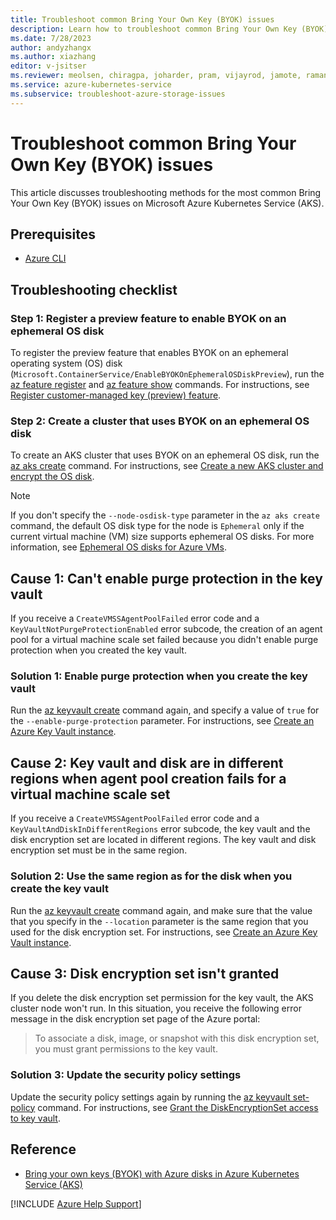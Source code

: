 ```yaml
---
title: Troubleshoot common Bring Your Own Key (BYOK) issues
description: Learn how to troubleshoot common Bring Your Own Key (BYOK) issues, including key vault and ephemeral OS disk problems, on Azure Kubernetes Service (AKS).
ms.date: 7/28/2023
author: andyzhangx
ms.author: xiazhang
editor: v-jsitser
ms.reviewer: meolsen, chiragpa, joharder, pram, vijayrod, jamote, ramankum, xinyuyuan, aksstoragedev, cssakscic, v-leedennis
ms.service: azure-kubernetes-service
ms.subservice: troubleshoot-azure-storage-issues
---
```

# Troubleshoot common Bring Your Own Key (BYOK) issues

This article discusses troubleshooting methods for the most common Bring Your Own Key (BYOK) issues on Microsoft Azure Kubernetes Service (AKS).

## Prerequisites

- [Azure CLI](/cli/azure/install-azure-cli)

## Troubleshooting checklist

### Step 1: Register a preview feature to enable BYOK on an ephemeral OS disk

To register the preview feature that enables BYOK on an ephemeral operating system (OS) disk (`Microsoft.ContainerService/EnableBYOKOnEphemeralOSDiskPreview`), run the [az feature register](/cli/azure/feature#az-feature-register) and [az feature show](/cli/azure/feature#az-feature-show) commands. For instructions, see [Register customer-managed key (preview) feature](/azure/aks/azure-disk-customer-managed-keys#register-customer-managed-key-preview-feature).

### Step 2: Create a cluster that uses BYOK on an ephemeral OS disk

To create an AKS cluster that uses BYOK on an ephemeral OS disk, run the [az aks create](/cli/azure/aks#az-aks-create) command. For instructions, see [Create a new AKS cluster and encrypt the OS disk](/azure/aks/azure-disk-customer-managed-keys#create-a-new-aks-cluster-and-encrypt-the-os-disk).

> [!NOTE]  
> If you don't specify the `--node-osdisk-type` parameter in the `az aks create` command, the default OS disk type for the node is `Ephemeral` only if the current virtual machine (VM) size supports ephemeral OS disks. For more information, see [Ephemeral OS disks for Azure VMs](/azure/virtual-machines/ephemeral-os-disks).

## Cause 1: Can't enable purge protection in the key vault

If you receive a `CreateVMSSAgentPoolFailed` error code and a `KeyVaultNotPurgeProtectionEnabled` error subcode, the creation of an agent pool for a virtual machine scale set failed because you didn't enable purge protection when you created the key vault.

### Solution 1: Enable purge protection when you create the key vault

Run the [az keyvault create][az-keyvault-create] command again, and specify a value of `true` for the `--enable-purge-protection` parameter. For instructions, see [Create an Azure Key Vault instance][create-key-vault-instance].

## Cause 2: Key vault and disk are in different regions when agent pool creation fails for a virtual machine scale set

If you receive a `CreateVMSSAgentPoolFailed` error code and a `KeyVaultAndDiskInDifferentRegions` error subcode, the key vault and the disk encryption set are located in different regions. The key vault and disk encryption set must be in the same region.

### Solution 2: Use the same region as for the disk when you create the key vault

Run the [az keyvault create][az-keyvault-create] command again, and make sure that the value that you specify in the `--location` parameter is the same region that you used for the disk encryption set. For instructions, see [Create an Azure Key Vault instance][create-key-vault-instance].

## Cause 3: Disk encryption set isn't granted

If you delete the disk encryption set permission for the key vault, the AKS cluster node won't run. In this situation, you receive the following error message in the disk encryption set page of the Azure portal:

> To associate a disk, image, or snapshot with this disk encryption set, you must grant permissions to the key vault.

### Solution 3: Update the security policy settings

Update the security policy settings again by running the [az keyvault set-policy](/cli/azure/keyvault#az-keyvault-set-policy) command. For instructions, see [Grant the DiskEncryptionSet access to key vault](/azure/aks/azure-disk-customer-managed-keys#grant-the-diskencryptionset-access-to-key-vault).

## Reference

- [Bring your own keys (BYOK) with Azure disks in Azure Kubernetes Service (AKS)](/azure/aks/azure-disk-customer-managed-keys)

[!INCLUDE [Azure Help Support](../../includes/azure-help-support.md)]

[az-keyvault-create]: /cli/azure/keyvault#az-keyvault-create
[create-key-vault-instance]: /azure/aks/azure-disk-customer-managed-keys#create-an-azure-key-vault-instance
